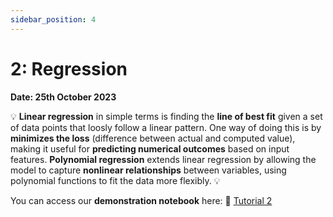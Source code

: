 ```yaml
---
sidebar_position: 4
---
```


# 2: Regression

**Date: 25th October 2023**

💡 **Linear regression** in simple terms is finding the **line of best fit** given a set of data points that loosly follow a linear pattern. One way of doing this is by **minimizes the loss** (difference between actual and computed value), making it useful for **predicting numerical outcomes** based on input features. **Polynomial regression** extends linear regression by allowing the model to capture **nonlinear relationships** between variables, using polynomial functions to fit the data more flexibly. 💡

You can access our **demonstration notebook** here: 📘 [Tutorial 2](https://github.com/UCLAIS/ml-tutorials-season-4/blob/main/week-2/linear_regression.ipynb)

